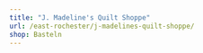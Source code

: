 ```yaml
---
title: "J. Madeline's Quilt Shoppe"
url: /east-rochester/j-madelines-quilt-shoppe/
shop: Basteln
---
```

